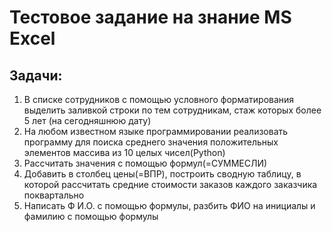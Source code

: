 
# Тестовое задание на знание MS Excel
## Задачи:

1. В списке сотрудников с помощью условного форматирования выделить заливкой строки по тем сотрудникам, стаж которых более 5 лет (на сегодняшнюю дату)
2. На любом известном языке программировании реализовать программу для поиска среднего значения положительных элементов массива из 10 целых чисел(Python)
3. Рассчитать значения с помощью формул(=СУММЕСЛИ)
4. Добавить в столбец цены(=ВПР), построить сводную таблицу, в которой рассчитать средние стоимости заказов каждого заказчика поквартально
5. Написать Ф И.О. с помощью формулы, разбить ФИО на инициалы и фамилию с помощью формулы
